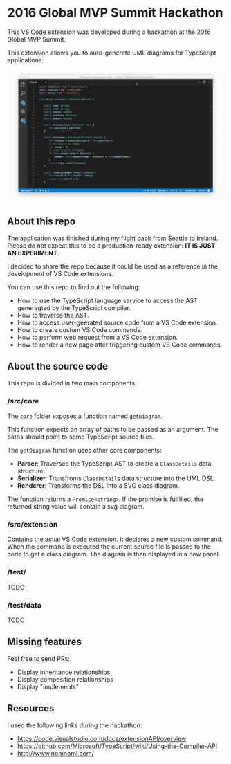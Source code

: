 # 2016 Global MVP Summit Hackathon
This VS Code extension was developed during a hackathon at the 2016 Global MVP Summit.

This extension allows you to auto-generate UML diagrams for TypeScript applications:

![](preview.gif)

## About this repo
The application was finished during my flight back from Seattle to Ireland. Please do not expect this to be a production-ready extension: **IT IS JUST AN EXPERIMENT**.

I decided to share the repo because it could be used as a reference in the development
of VS Code extensions.

You can use this repo to find out the following:

- How to use the TypeScript language service to access the AST generagted by the TypeScript compiler.
- How to traverse the AST.
- How to access user-geerated source code from a VS Code extension.
- How to create custom VS Code commands.
- How to perform web request from a VS Code extension.
- How to render a new page after triggering custom VS Code commands.

## About the source code
This repo is divided in two main components.

### /src/core
The `core` folder exposes a function named `getDiagram`. 

This function expects an array of paths to be passed as 
an argument. The paths should point to some TypeScript 
source files.

The `getDiagram` function uses other core components:

- **Parser**: Traversed the TypeScript AST to create a `ClassDetails` data structure.
- **Serializer**: Transfroms `ClassDetails` data structure into the UML DSL.
- **Renderer**: Transforms the DSL into a SVG class diagram.

The function returns a `Promise<string>`. If the promise
is fulfilled, the returned string value will contain a svg diagram.

### /src/extension
Contains the actial VS Code extension. It declares a new custom
command. When the command is executed the current source file is
passed to the code to get a class diagram. The diagram is then
displayed in a new panel.

### /test/
TODO

### /test/data
TODO

## Missing features
Feel free to send PRs:
- Display inheritance relationships
- Display composition relationships
- Display "implements"

## Resources
I used the following links during the hackathon:
- https://code.visualstudio.com/docs/extensionAPI/overview
- https://github.com/Microsoft/TypeScript/wiki/Using-the-Compiler-API
- http://www.nomnoml.com/
